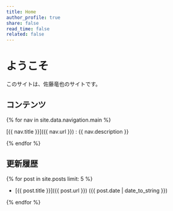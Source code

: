 ```yaml
---
title: Home
author_profile: true
share: false
read_time: false
related: false
---
```


# ようこそ

このサイトは、佐藤竜也のサイトです。

## コンテンツ

{% for nav in site.data.navigation.main %}

[{{ nav.title }}]({{ nav.url }})
: {{ nav.description }}

{% endfor %}

## 更新履歴

{% for post in site.posts limit: 5 %}

- [{{ post.title }}]({{ post.url }}) ({{ post.date | date_to_string }})

{% endfor %}
